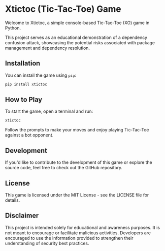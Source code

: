 # Xtictoc (Tic-Tac-Toe) Game

Welcome to Xtictoc, a simple console-based Tic-Tac-Toe (XO) game in Python.

This project serves as an educational demonstration of a dependency confusion attack, showcasing the potential risks associated with package management and dependency resolution.

## Installation

You can install the game using `pip`:

```bash
pip install xtictoc
```

## How to Play

To start the game, open a terminal and run:

```bash
xtictoc
```

Follow the prompts to make your moves and enjoy playing Tic-Tac-Toe against a bot opponent.

## Development

If you'd like to contribute to the development of this game or explore the source code, feel free to check out the GitHub repository.

## License

This game is licensed under the MIT License - see the LICENSE file for details.

## Disclaimer

This project is intended solely for educational and awareness purposes. It is not meant to encourage or facilitate malicious activities. Developers are encouraged to use the information provided to strengthen their understanding of security best practices.